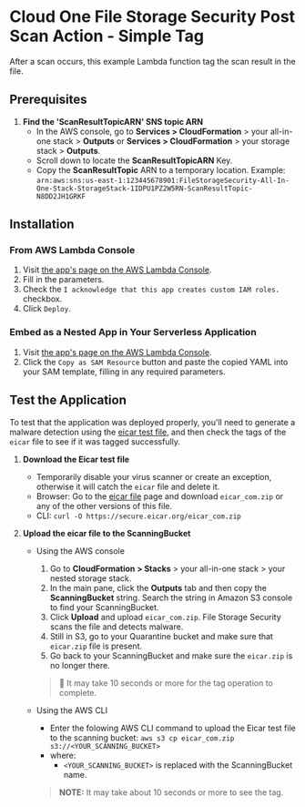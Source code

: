 # Cloud One File Storage Security Post Scan Action - Simple Tag

After a scan occurs, this example Lambda function tag the scan result in the file.

## Prerequisites

1. **Find the 'ScanResultTopicARN' SNS topic ARN**
    - In the AWS console, go to **Services > CloudFormation** > your all-in-one stack > **Outputs**  or **Services > CloudFormation** > your storage stack > **Outputs**.
    - Scroll down to locate the  **ScanResultTopicARN** Key.
    - Copy the **ScanResultTopic** ARN to a temporary location. Example: `arn:aws:sns:us-east-1:123445678901:FileStorageSecurity-All-In-One-Stack-StorageStack-1IDPU1PZ2W5RN-ScanResultTopic-N8DD2JH1GRKF`

## Installation

### From AWS Lambda Console

1. Visit [the app's page on the AWS Lambda Console](https://console.aws.amazon.com/lambda/home?#/create/app?applicationId=arn:aws:serverlessrepo:us-east-1:415485722356:applications/cloudone-filestorage-plugin-simple-tag).
2. Fill in the parameters.
3. Check the `I acknowledge that this app creates custom IAM roles.` checkbox.
4. Click `Deploy`.

### Embed as a Nested App in Your Serverless Application

1. Visit [the app's page on the AWS Lambda Console](https://console.aws.amazon.com/lambda/home?#/create/app?applicationId=arn:aws:serverlessrepo:us-east-1:415485722356:applications/cloudone-filestorage-plugin-simple-tag).
2. Click the `Copy as SAM Resource` button and paste the copied YAML into your SAM template, filling in any required parameters.

## Test the Application

To test that the application was deployed properly, you'll need to generate a malware detection using the [eicar test file](https://secure.eicar.org/eicar.com "A file used for testing anti-malware scanners."), and then check the tags of the `eicar` file to see if it was tagged successfully.

1. **Download the Eicar test file**
   - Temporarily disable your virus scanner or create an exception, otherwise it will catch the `eicar` file and delete it.
   - Browser: Go to the [eicar file](https://secure.eicar.org/eicar.com) page and download `eicar_com.zip` or any of the other versions of this file.
   - CLI: `curl -O https://secure.eicar.org/eicar_com.zip`
2. **Upload the eicar file to the ScanningBucket**

    - Using the AWS console

        1. Go to **CloudFormation > Stacks** > your all-in-one stack > your nested storage stack.
        2. In the main pane, click the **Outputs** tab and then copy the **ScanningBucket** string. Search the string in Amazon S3 console to find your ScanningBucket.
        3. Click **Upload** and upload `eicar_com.zip`. File Storage Security scans the file and detects malware.
        4. Still in S3, go to your Quarantine bucket and make sure that `eicar.zip` file is present.
        5. Go back to your ScanningBucket and make sure the `eicar.zip` is no longer there.

        > 📌 It may take 10 seconds or more for the tag operation to complete.

    - Using the AWS CLI

        - Enter the folowing AWS CLI command to upload the Eicar test file to the scanning bucket:
            `aws s3 cp eicar_com.zip s3://<YOUR_SCANNING_BUCKET>`
        - where:
            - `<YOUR_SCANNING_BUCKET>` is replaced with the ScanningBucket name.

        > **NOTE:** It may take about 10 seconds or more to see the tag.
